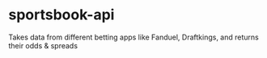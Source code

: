 # sportsbook-api
Takes data from different betting apps like Fanduel, Draftkings, and returns their odds &amp; spreads
